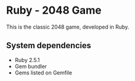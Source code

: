 # Ruby - 2048 Game

This is the classic 2048 game, developed in Ruby.

## System dependencies

- Ruby 2.5.1
- Gem bundler
- Gems listed on Gemfile
